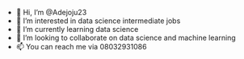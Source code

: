 - 👋 Hi, I’m @Adejoju23
- 👀 I’m interested in data science intermediate jobs
- 🌱 I’m currently learning data science
- 💞️ I’m looking to collaborate on data science and machine learning
- 📫 You can reach me via 08032931086

<!---
Adejoju23/Adejoju23 is a ✨ special ✨ repository because its `README.md` (this file) appears on your GitHub profile.
You can click the Preview link to take a look at your changes.
--->
